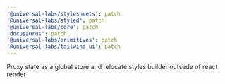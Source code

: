 ```yaml
---
'@universal-labs/stylesheets': patch
'@universal-labs/styled': patch
'@universal-labs/core': patch
'docusaurus': patch
'@universal-labs/primitives': patch
'@universal-labs/tailwind-ui': patch
---
```


Proxy state as a global store and relocate styles builder outsede of react render
